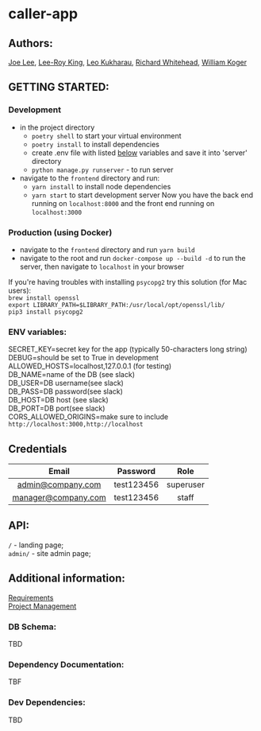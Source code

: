 # caller-app

## Authors:
[Joe Lee](https://github.com/josephlee3454), [Lee-Roy King](https://github.com/leeroywking), [Leo Kukharau](https://github.com/LeoKuhorev), [Richard Whitehead](https://github.com/RichWhitehead), [William Koger]()


## GETTING STARTED:
### Development
- in the project directory
    - `poetry shell` to start your virtual environment
    - `poetry install` to install dependencies
    - create .env file with listed <a href="#env">below</a> variables and save it into 'server' directory
    - `python manage.py runserver` - to run server
- navigate to the `frontend` directory and run:
    - `yarn install` to install node dependencies
    - `yarn start` to start development server
Now you have the back end running on `localhost:8000` and the front end running on `localhost:3000`


### Production (using Docker)
- navigate to the `frontend` directory and run `yarn build`
- navigate to the root and run `docker-compose up --build -d` to run the server, then navigate to `localhost` in your browser

If you're having troubles with installing `psycopg2` try this solution (for Mac users):  
`brew install openssl`  
`export LIBRARY_PATH=$LIBRARY_PATH:/usr/local/opt/openssl/lib/`  
`pip3 install psycopg2`

### <a name="env"></a> ENV variables:

SECRET_KEY=secret key for the app (typically 50-characters long string)  
DEBUG=should be set to True in development  
ALLOWED_HOSTS=localhost,127.0.0.1 (for testing)  
DB_NAME=name of the DB (see slack)  
DB_USER=DB username(see slack)  
DB_PASS=DB password(see slack)  
DB_HOST=DB host (see slack)  
DB_PORT=DB port(see slack)  
CORS_ALLOWED_ORIGINS=make sure to include `http://localhost:3000,http://localhost` 


## Credentials
|       Email         |    Password    |   Role    |
|:-------------------:|:--------------:|:---------:|
| admin@company.com   |  test123456    | superuser |
| manager@company.com |  test123456    | staff     |


## API:

`/` - landing page;  
`admin/` - site admin page;

## Additional information:

[Requirements](./docs/requirements.md)  
[Project Management](https://github.com/401n1-midterm/penny-pincher/projects/1)

### DB Schema:

TBD

### Dependency Documentation:

TBF

### Dev Dependencies:

TBD
